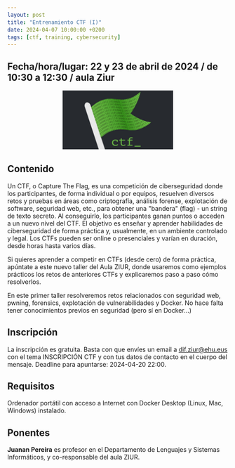 ```yaml
---
layout: post
title: "Entrenamiento CTF (I)"
date: 2024-04-07 10:00:00 +0200
tags: [ctf, training, cybersecurity]
---
```


## Fecha/hora/lugar: 22 y 23 de abril de 2024 / de 10:30 a 12:30 / aula Ziur

<div style="text-align: center;">
<img src="/assets/img/posts/ctf.jpg" alt="Training CTF" title="Training CTF" width="50%" />
</div>

## Contenido

Un CTF, o Capture The Flag, es una competición de ciberseguridad donde los participantes, de forma individual o por equipos, resuelven diversos retos y pruebas en áreas como criptografía, análisis forense, explotación de software, seguridad web, etc., para obtener una "bandera" (flag) - un string de texto secreto. Al conseguirlo, los participantes ganan puntos o acceden a un nuevo nivel del CTF. El objetivo es enseñar y aprender habilidades de ciberseguridad de forma práctica y, usualmente, en un ambiente controlado y legal. Los CTFs pueden ser online o presenciales y varían en duración, desde horas hasta varios días.

Si quieres aprender a competir en CTFs (desde cero) de forma práctica, apúntate a este nuevo taller del Aula ZIUR, donde usaremos como ejemplos prácticos los retos de anteriores CTFs y explicaremos paso a paso cómo resolverlos.

En este primer taller resolveremos retos relacionados con seguridad web, pwning, forensics, explotación de vulnerabilidades y Docker. No hace falta tener conocimientos previos en seguridad (pero sí en Docker...)

## Inscripción

La inscripción es gratuita. Basta con que envíes un email a dif.ziur@ehu.eus con el tema INSCRIPCIÓN CTF y con tus datos de contacto en el cuerpo del mensaje. Deadline para apuntarse: 2024-04-20 22:00.

## Requisitos

Ordenador portátil con acceso a Internet con Docker Desktop (Linux, Mac, Windows) instalado.

## Ponentes

**Juanan Pereira** es profesor en el Departamento de Lenguajes y Sistemas Informáticos, y co-responsable del aula ZIUR.  


